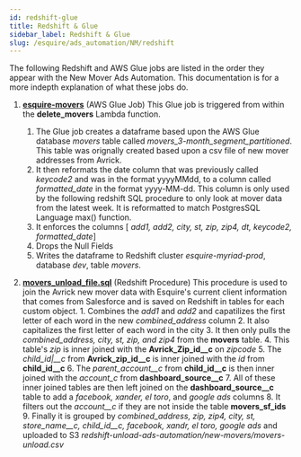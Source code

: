 ```yaml
---
id: redshift-glue
title: Redshift & Glue
sidebar_label: Redshift & Glue
slug: /esquire/ads_automation/NM/redshift
---
```




The following Redshift and AWS Glue jobs are listed in the order they appear with the New Mover Ads Automation. This documentation is for a more indepth explanation of what these jobs do.


1.  [**esquire-movers**](https://us-east-2.console.aws.amazon.com/glue/home?region=us-east-2#etl:tab=jobs) (AWS Glue Job) This Glue job is triggered from within the **delete_movers** Lambda function. 
       1. The Glue job creates a dataframe based upon the AWS Glue database *movers* table called *movers_3-month_segment_partitioned*. This table was orignally created based upon a csv file  of new mover addresses from Avrick. 
       2. It then reformats the date column that was previously called *keycode2* and was in the format yyyyMMdd, to a column called *formatted_date* in the format yyyy-MM-dd. This column is only used by the following redshift SQL procedure to only look at mover data from the latest week. It is reformatted to match PostgresSQL Language max() function. 
       3. It enforces the columns [ *add1, add2, city, st, zip, zip4, dt, keycode2, formatted_date*]
       4. Drops the Null Fields
       5. Writes the dataframe to Redshift cluster *esquire-myriad-prod*, database *dev*, table *movers*. 


2. [**movers_unload_file.sql**](https://github.com/Esquire-Media/data-deduplication/blob/master/movers_unload_file.sql) (Redshift Procedure) This procedure is used to join the Avrick new mover data with Esquire's current client information that comes from Salesforce and is saved on Redshift in tables for each custom object.
       1. Combines the *add1* and *add2* and capatilizes the first letter of each word in the new *combined_address* column
       2. It also capitalizes the first letter of each word in the city
       3. It then only pulls the *combined_address, city, st, zip, and zip4* from the **movers** table.
       4. This table's *zip* is inner joined with the **Avrick\_Zip\_id\__c** on *zipcode*
       5. The *child\_id|__c* from **Avrick\_zip\_id\__c** is inner joined with the *id* from **child\_id\__c**
       6. The *parent\_account\__c* from **child\_id\__c** is then inner joined with the *account\_c* from **dashboard\_source\__c**
       7. All of these inner joined tables are then left joined on the **dashboard\_source\__c** table to add a *facebook, xander, el toro*, and *google ads* columns
       8. It filters out the *account\__c* if they are not inside the table **movers\_sf\_ids**
       9. Finally it is grouped by *combined_address, zip, zip4, city, st, store\_name\__c, child\_id\__c, facebook, xandr, el toro, google ads* and uploaded to S3 *redshift-unload-ads-automation/new-movers/movers-unload.csv*
